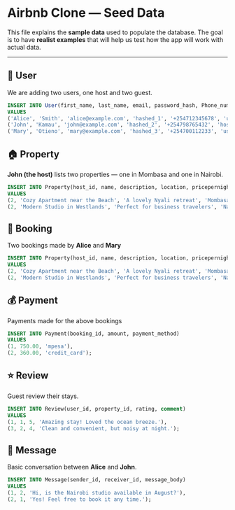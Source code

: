 # Airbnb Clone — Seed Data

This file explains the **sample data** used to populate the database.
The goal is to have **realist examples** that will help us test how the app will work with actual data.

---

## 🧑 User

We are adding two users, one host and two guest.

```sql
INSERT INTO User(first_name, last_name, email, password_hash, Phone_number, role)
VALUES 
('Alice', 'Smith', 'alice@example.com', 'hashed_1', '+254712345678', 'user'),
('John', 'Kamau', 'john@example.com', 'hashed_2', '+254798765432', 'host'),
('Mary', 'Otieno', 'mary@example.com', 'hashed_3', '+254700112233', 'user');
```

## 🏠 Property

**John (the host)** lists two properties — one in Mombasa and one in Nairobi.

```sql
INSERT INTO Property(host_id, name, description, location, pricepernight)
VALUES 
(2, 'Cozy Apartment near the Beach', 'A lovely Nyali retreat', 'Mombasa', 150.00),
(2, 'Modern Studio in Westlands', 'Perfect for business travelers', 'Nairobi', 180.00);
```

## 📅 Booking

Two bookings made by **Alice** and **Mary**

```sql
INSERT INTO Property(host_id, name, description, location, pricepernight)
VALUES 
(2, 'Cozy Apartment near the Beach', 'A lovely Nyali retreat', 'Mombasa', 150.00),
(2, 'Modern Studio in Westlands', 'Perfect for business travelers', 'Nairobi', 180.00);
```

## 💰 Payment

Payments made for the above bookings

```sql
INSERT INTO Payment(booking_id, amount, payment_method)
VALUES 
(1, 750.00, 'mpesa'),
(2, 360.00, 'credit_card');
```

## ⭐ Review

Guest review their stays.

```sql
INSERT INTO Review(user_id, property_id, rating, comment)
VALUES 
(1, 1, 5, 'Amazing stay! Loved the ocean breeze.'),
(3, 2, 4, 'Clean and convenient, but noisy at night.');
```

## 💬 Message

Basic conversation between **Alice** and **John**.

```sql
INSERT INTO Message(sender_id, receiver_id, message_body)
VALUES 
(1, 2, 'Hi, is the Nairobi studio available in August?'),
(2, 1, 'Yes! Feel free to book it any time.');
```
